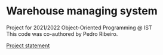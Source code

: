# Warehouse managing system
Project for 2021/2022 Object-Oriented Programming @ IST  
This code was co-authored by Pedro Ribeiro.

[Project statement](p.pdf)
